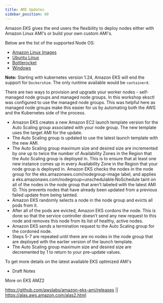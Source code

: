 ```yaml
---
title: AMI Updates
sidebar_position: 60
---
```


Amazon EKS gives the end users the flexibility to deploy nodes either with Amazon Linux AMI's or build your own custom AMI's. 

Below are the list of the supported Node OS:



* [Amazon Linux Images](https://docs.aws.amazon.com/AWSEC2/latest/UserGuide/AMIs.html)
* [Ubuntu Linux](https://docs.aws.amazon.com/eks/latest/userguide/eks-partner-amis.html) 
* [Bottlerocket](https://docs.aws.amazon.com/eks/latest/userguide/eks-optimized-ami-bottlerocket.html)
* [Windows](https://docs.aws.amazon.com/eks/latest/userguide/eks-optimized-windows-ami.html)


**Note:** Starting with kubernetes version 1.24, Amazon EKS will end the support for `Dockershim`. The only runtime available would be
`containerd`.

There are two ways to provision and upgrade your worker nodes - self-managed node groups and managed node groups. In this workshop eksctl was configured to use the managed node groups. This was helpful here as managed node groups make this easier for us by automating both the AWS and the Kubernetes side of the process.

* Amazon EKS creates a new Amazon EC2 launch template version for the Auto Scaling group associated with your node group. The new template uses the target AMI for the update.
* The Auto Scaling group is updated to use the latest launch template with the new AMI.
* The Auto Scaling group maximum size and desired size are incremented by one up to twice the number of Availability Zones in the Region that the Auto Scaling group is deployed in. This is to ensure that at least one new instance comes up in every Availability Zone in the Region that your node group is deployed in.
Amazon EKS checks the nodes in the node group for the eks.amazonaws.com/nodegroup-image label, and applies a eks.amazonaws.com/nodegroup=unschedulable:NoSchedule taint on all of the nodes in the node group that aren’t labeled with the latest AMI ID. This prevents nodes that have already been updated from a previous failed update from being tainted.
* Amazon EKS randomly selects a node in the node group and evicts all pods from it.
* After all of the pods are evicted, Amazon EKS cordons the node. This is done so that the service controller doesn’t send any new request to this node and removes this node from its list of healthy, active nodes.
* Amazon EKS sends a termination request to the Auto Scaling group for the cordoned node.
* Steps 5-7 are repeated until there are no nodes in the node group that are deployed with the earlier version of the launch template.
* The Auto Scaling group maximum size and desired size are decremented by 1 to return to your pre-update values.






To get more details on the latest available EKS optimized AMI's 


* Draft Notes

More on EKS AMZ2 

https://github.com/awslabs/amazon-eks-ami/releases 
|| https://alas.aws.amazon.com/alas2.html 

